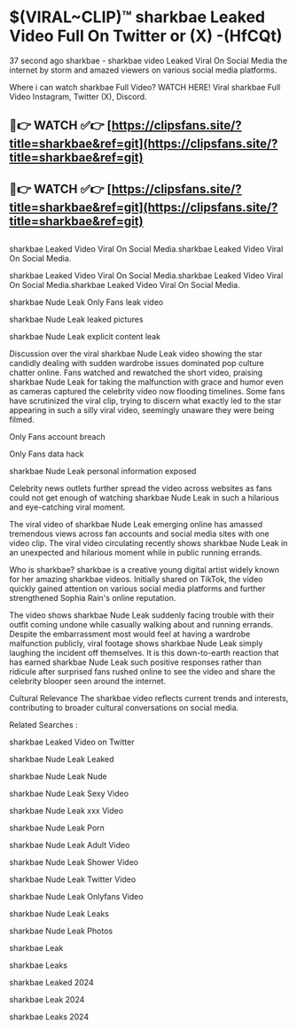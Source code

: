 # $(VIRAL~CLIP)™ sharkbae Leaked Video Full On Twitter or (X) -(HfCQt)
37 second ago sharkbae - sharkbae video Leaked Viral On Social Media the internet by storm and amazed viewers on various social media platforms.

Where i can watch sharkbae Full Video? WATCH HERE! Viral sharkbae Full Video Instagram, Twitter (X), Discord.

## 🔴👉 WATCH ✅👉 [https://clipsfans.site/?title=sharkbae&ref=git](https://clipsfans.site/?title=sharkbae&ref=git)
## 🔴👉 WATCH ✅👉 [https://clipsfans.site/?title=sharkbae&ref=git](https://clipsfans.site/?title=sharkbae&ref=git)
##
sharkbae Leaked Video Viral On Social Media.sharkbae Leaked Video Viral On Social Media.

sharkbae Leaked Video Viral On Social Media.sharkbae Leaked Video Viral On Social Media.sharkbae Leaked Video Viral On Social Media.

sharkbae Nude Leak Only Fans leak video

sharkbae Nude Leak leaked pictures

sharkbae Nude Leak explicit content leak

Discussion over the viral sharkbae Nude Leak video showing the star candidly dealing with sudden wardrobe issues dominated pop culture chatter online. Fans watched and rewatched the short video, praising sharkbae Nude Leak for taking the malfunction with grace and humor even as cameras captured the celebrity video now flooding timelines. Some fans have scrutinized the viral clip, trying to discern what exactly led to the star appearing in such a silly viral video, seemingly unaware they were being filmed.


Only Fans account breach

Only Fans data hack

sharkbae Nude Leak personal information exposed

Celebrity news outlets further spread the video across websites as fans could not get enough of watching sharkbae Nude Leak in such a hilarious and eye-catching viral moment.


The viral video of sharkbae Nude Leak emerging online has amassed tremendous views across fan accounts and social media sites with one video clip. The viral video circulating recently shows sharkbae Nude Leak in an unexpected and hilarious moment while in public running errands.


Who is sharkbae? sharkbae is a creative young digital artist widely known for her amazing sharkbae videos. Initially shared on TikTok, the video quickly gained attention on various social media platforms and further strengthened Sophia Rain's online reputation.

The video shows sharkbae Nude Leak suddenly facing trouble with their outfit coming undone while casually walking about and running errands. Despite the embarrassment most would feel at having a wardrobe malfunction publicly, viral footage shows sharkbae Nude Leak simply laughing the incident off themselves. It is this down-to-earth reaction that has earned sharkbae Nude Leak such positive responses rather than ridicule after surprised fans rushed online to see the video and share the celebrity blooper seen around the internet.

Cultural Relevance The sharkbae video reflects current trends and interests, contributing to broader cultural conversations on social media.

Related Searches :

sharkbae Leaked Video on Twitter

sharkbae Nude Leak Leaked

sharkbae Nude Leak Nude

sharkbae Nude Leak Sexy Video

sharkbae Nude Leak xxx Video

sharkbae Nude Leak Porn

sharkbae Nude Leak Adult Video

sharkbae Nude Leak Shower Video

sharkbae Nude Leak Twitter Video

sharkbae Nude Leak Onlyfans Video

sharkbae Nude Leak Leaks

sharkbae Nude Leak Photos

sharkbae Leak

sharkbae Leaks

sharkbae Leaked 2024

sharkbae Leak 2024

sharkbae Leaks 2024
